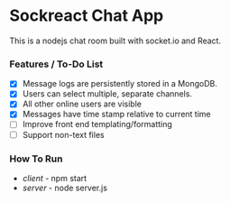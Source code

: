 # Sockreact Chat App

This is a nodejs chat room built with socket.io and React.

### Features / To-Do List

- [x] Message logs are persistently stored in a MongoDB.
- [x] Users can select multiple, separate channels.
- [x] All other online users are visible
- [x] Messages have time stamp relative to current time
- [ ] Improve front end templating/formatting
- [ ] Support non-text files

### How To Run

* *client* - npm start
* *server* - node server.js

